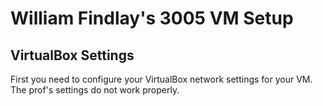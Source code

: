 William Findlay's 3005 VM Setup
===============================

VirtualBox Settings
-------------------
First you need to configure your VirtualBox network settings for your VM.
The prof's settings do not work properly.
